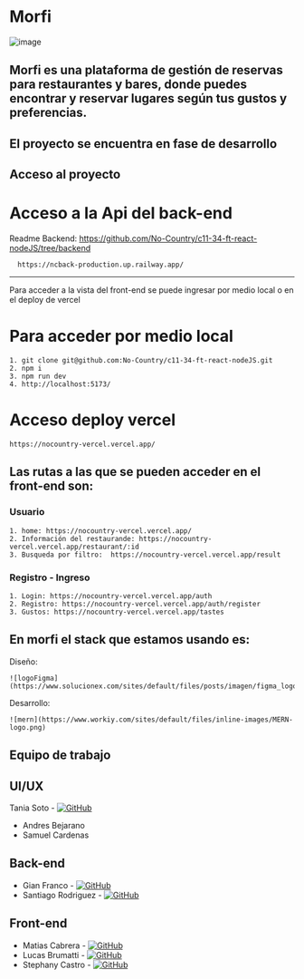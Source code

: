 # Morfi
![image](https://github.com/No-Country/c11-34-ft-react-nodeJS/assets/108440139/9c055487-77c7-4443-91e7-00c8c409e030)

## Morfi es una plataforma de gestión de reservas para restaurantes y bares, donde puedes encontrar y reservar lugares según tus gustos y preferencias.

## El proyecto se encuentra en fase de desarrollo

## Acceso al proyecto 
   # Acceso a la Api del back-end
   Readme Backend: https://github.com/No-Country/c11-34-ft-react-nodeJS/tree/backend
   
      https://ncback-production.up.railway.app/
 -------------------------------------------
Para acceder a la vista del front-end se puede ingresar por medio local o en el deploy de vercel

   # Para acceder por medio local 

    1. git clone git@github.com:No-Country/c11-34-ft-react-nodeJS.git
    2. npm i 
    3. npm run dev
    4. http://localhost:5173/ 
  
  # Acceso deploy vercel
  
    https://nocountry-vercel.vercel.app/
         
## Las rutas a las que se pueden acceder en el front-end son:
  ### Usuario
  
    1. home: https://nocountry-vercel.vercel.app/ 
    2. Información del restaurande: https://nocountry-vercel.vercel.app/restaurant/:id
    3. Busqueda por filtro:  https://nocountry-vercel.vercel.app/result
  
  ### Registro - Ingreso
  
    1. Login: https://nocountry-vercel.vercel.app/auth
    2. Registro: https://nocountry-vercel.vercel.app/auth/register 
    3. Gustos: https://nocountry-vercel.vercel.app/tastes
  
 ## En morfi el stack que estamos usando es:
 
 Diseño: 
    
    ![logoFigma](https://www.solucionex.com/sites/default/files/posts/imagen/figma_logo_icon_171159.png)
    
 Desarrollo:
  
    ![mern](https://www.workiy.com/sites/default/files/inline-images/MERN-logo.png)
 
 ## Equipo de trabajo
## UI/UX
   Tania Soto - [![GitHub](https://img.icons8.com/?size=25&id=52539&format=png&color=d4b5b5)](https://github.com/tanisoto)
   - Andres Bejarano
   - Samuel Cardenas
## Back-end
   - Gian Franco - [![GitHub](https://img.icons8.com/?size=25&id=52539&format=png&color=d4b5b5)](https://github.com/elkake)
   - Santiago Rodriguez - [![GitHub](https://img.icons8.com/?size=25&id=52539&format=png&color=d4b5b5)](https://github.com/santy6221)
## Front-end
   - Matias Cabrera - [![GitHub](https://img.icons8.com/?size=25&id=52539&format=png&color=d4b5b5)](https://github.com/matias-d)
   - Lucas Brumatti - [![GitHub](https://img.icons8.com/?size=25&id=52539&format=png&color=d4b5b5)](https://github.com/lucasBruma)
   - Stephany Castro - [![GitHub](https://img.icons8.com/?size=25&id=52539&format=png&color=d4b5b5)](https://github.com/StephanyCS1)
